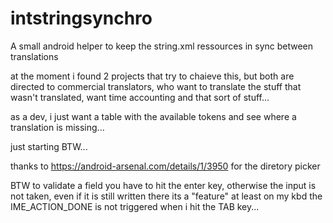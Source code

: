 # intstringsynchro
A small android helper to keep the string.xml ressources in sync 
between translations

at the moment i found 2 projects that try to chaieve this, but both are 
directed to commercial translators, who want to translate the stuff 
that wasn't translated, want time accounting and that sort of stuff...

as a dev, i just want a table with the available tokens and see where a
translation is missing...

just starting BTW...

thanks to https://android-arsenal.com/details/1/3950 for the diretory picker

BTW to validate a field you have to hit the enter key, otherwise the input is not taken, even if it is still written there
its a "feature" at least on my kbd the IME_ACTION_DONE is not triggered when i hit the TAB key...

